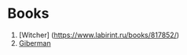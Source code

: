 # Books

1. [Witcher] (https://www.labirint.ru/books/817852/)
2. [Giberman](https://www.labirint.ru/books/879097/)
